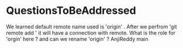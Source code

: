 # QuestionsToBeAddressed
We learned default remote name used is 'origin' . After we perfrom 'git remote add <origin> <urlname>' it will have a connection with remote. What is the role for 'orgin' here ? and can we rename 'origin' ?
AnjiReddy
main
